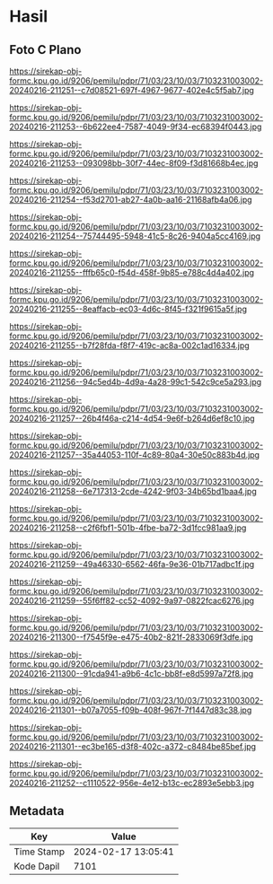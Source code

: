 # Hasil

## Foto C Plano

https://sirekap-obj-formc.kpu.go.id/9206/pemilu/pdpr/71/03/23/10/03/7103231003002-20240216-211251--c7d08521-697f-4967-9677-402e4c5f5ab7.jpg

https://sirekap-obj-formc.kpu.go.id/9206/pemilu/pdpr/71/03/23/10/03/7103231003002-20240216-211253--6b622ee4-7587-4049-9f34-ec68394f0443.jpg

https://sirekap-obj-formc.kpu.go.id/9206/pemilu/pdpr/71/03/23/10/03/7103231003002-20240216-211253--093098bb-30f7-44ec-8f09-f3d81668b4ec.jpg

https://sirekap-obj-formc.kpu.go.id/9206/pemilu/pdpr/71/03/23/10/03/7103231003002-20240216-211254--f53d2701-ab27-4a0b-aa16-21168afb4a06.jpg

https://sirekap-obj-formc.kpu.go.id/9206/pemilu/pdpr/71/03/23/10/03/7103231003002-20240216-211254--75744495-5948-41c5-8c26-9404a5cc4169.jpg

https://sirekap-obj-formc.kpu.go.id/9206/pemilu/pdpr/71/03/23/10/03/7103231003002-20240216-211255--fffb65c0-f54d-458f-9b85-e788c4d4a402.jpg

https://sirekap-obj-formc.kpu.go.id/9206/pemilu/pdpr/71/03/23/10/03/7103231003002-20240216-211255--8eaffacb-ec03-4d6c-8f45-f321f9615a5f.jpg

https://sirekap-obj-formc.kpu.go.id/9206/pemilu/pdpr/71/03/23/10/03/7103231003002-20240216-211255--b7f28fda-f8f7-419c-ac8a-002c1ad16334.jpg

https://sirekap-obj-formc.kpu.go.id/9206/pemilu/pdpr/71/03/23/10/03/7103231003002-20240216-211256--94c5ed4b-4d9a-4a28-99c1-542c9ce5a293.jpg

https://sirekap-obj-formc.kpu.go.id/9206/pemilu/pdpr/71/03/23/10/03/7103231003002-20240216-211257--26b4f46a-c214-4d54-9e6f-b264d6ef8c10.jpg

https://sirekap-obj-formc.kpu.go.id/9206/pemilu/pdpr/71/03/23/10/03/7103231003002-20240216-211257--35a44053-110f-4c89-80a4-30e50c883b4d.jpg

https://sirekap-obj-formc.kpu.go.id/9206/pemilu/pdpr/71/03/23/10/03/7103231003002-20240216-211258--6e717313-2cde-4242-9f03-34b65bd1baa4.jpg

https://sirekap-obj-formc.kpu.go.id/9206/pemilu/pdpr/71/03/23/10/03/7103231003002-20240216-211258--c2f6fbf1-501b-4fbe-ba72-3d1fcc981aa9.jpg

https://sirekap-obj-formc.kpu.go.id/9206/pemilu/pdpr/71/03/23/10/03/7103231003002-20240216-211259--49a46330-6562-46fa-9e36-01b717adbc1f.jpg

https://sirekap-obj-formc.kpu.go.id/9206/pemilu/pdpr/71/03/23/10/03/7103231003002-20240216-211259--55f6ff82-cc52-4092-9a97-0822fcac6276.jpg

https://sirekap-obj-formc.kpu.go.id/9206/pemilu/pdpr/71/03/23/10/03/7103231003002-20240216-211300--f7545f9e-e475-40b2-821f-2833069f3dfe.jpg

https://sirekap-obj-formc.kpu.go.id/9206/pemilu/pdpr/71/03/23/10/03/7103231003002-20240216-211300--91cda941-a9b6-4c1c-bb8f-e8d5997a72f8.jpg

https://sirekap-obj-formc.kpu.go.id/9206/pemilu/pdpr/71/03/23/10/03/7103231003002-20240216-211301--b07a7055-f09b-408f-967f-7f1447d83c38.jpg

https://sirekap-obj-formc.kpu.go.id/9206/pemilu/pdpr/71/03/23/10/03/7103231003002-20240216-211301--ec3be165-d3f8-402c-a372-c8484be85bef.jpg

https://sirekap-obj-formc.kpu.go.id/9206/pemilu/pdpr/71/03/23/10/03/7103231003002-20240216-211252--c1110522-956e-4e12-b13c-ec2893e5ebb3.jpg


## Metadata

| Key        | Value               |
| ---------- | ------------------- |
| Time Stamp | 2024-02-17 13:05:41 |
| Kode Dapil | 7101                |



